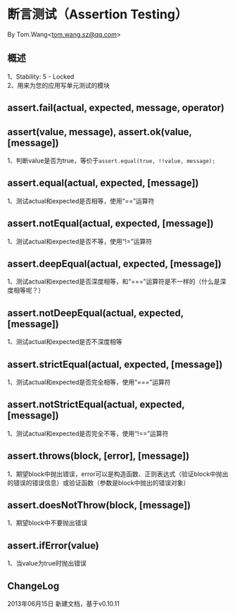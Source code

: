 # 断言测试（Assertion Testing） #
By Tom.Wang<tom.wang.sz@qq.com\>

## 概述 ##
1、Stability: 5 - Locked  
2、用来为您的应用写单元测试的模块  

## assert.fail(actual, expected, message, operator) ##

## assert(value, message), assert.ok(value, [message]) ##
1、判断value是否为true，等价于`assert.equal(true, !!value, message);`  

## assert.equal(actual, expected, [message]) ##
1、测试actual和expected是否相等，使用“==”运算符  

## assert.notEqual(actual, expected, [message]) ##
1、测试actual和expected是否不等，使用“!=”运算符  

## assert.deepEqual(actual, expected, [message]) ##
1、测试actual和expected是否深度相等，和“===”运算符是不一样的（什么是深度相等呢？）  

## assert.notDeepEqual(actual, expected, [message]) ##
1、测试actual和expected是否不深度相等  

## assert.strictEqual(actual, expected, [message]) ##
1、测试actual和expected是否完全相等，使用“===”运算符  

## assert.notStrictEqual(actual, expected, [message]) ##
1、测试actual和expected是否完全不等，使用“!==”运算符  

## assert.throws(block, [error], [message]) ##
1、期望block中抛出错误，error可以是构造函数、正则表达式（验证block中抛出的错误的错误信息）或验证函数（参数是block中抛出的错误对象）  

## assert.doesNotThrow(block, [message]) ##
1、期望block中不要抛出错误  

## assert.ifError(value) ##
1、当value为true时抛出错误  

## ChangeLog ##
2013年06月15日 新建文档，基于v0.10.11  